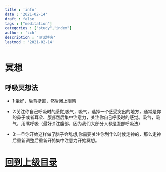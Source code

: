 ```yaml
---
title : 'info'
date : '2021-02-14'
draft : false
tags : ["meditation"]
categories : ["study","index"]
author : 'zch'
description : '测试博客'
lastmod : '2021-02-14'
---
```



# 冥想





## 呼吸冥想法

+ 1:坐好，后背挺直，然后闭上眼睛

+ 2:关注你自己呼吸时的感觉,吸气，吸气，选择一个感受突出的地方，通常是你的鼻子或者耳朵、腹部然后集中注意力，关注你自己呼吸时的感觉。吸气，吸气，用嘴呼吸（最好关注腹部，因为我们大部分人都是腹部呼吸法）

+ 3:一旦你开始这样做了脑子会乱想,你需要关注你到什么时候走神的，那么走神后重新调整后重新开始集中注意力开始冥想。




































# [回到上级目录](../index.md)
